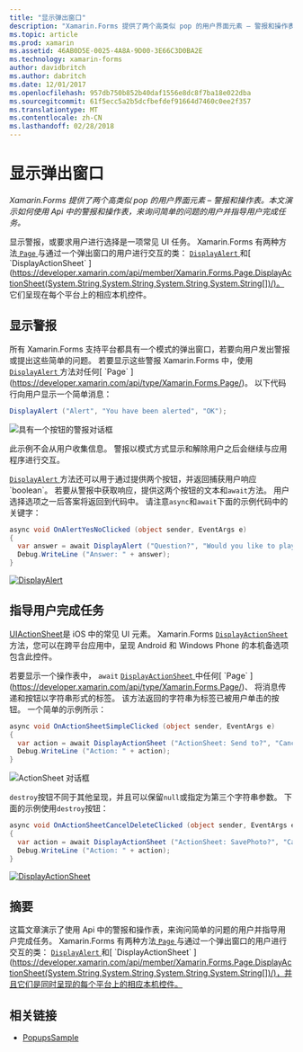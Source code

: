 ```yaml
---
title: "显示弹出窗口"
description: "Xamarin.Forms 提供了两个高类似 pop 的用户界面元素 – 警报和操作表。 本文演示如何使用 Api 中的警报和操作表，来询问简单的问题的用户并指导用户完成任务。"
ms.topic: article
ms.prod: xamarin
ms.assetid: 46AB0D5E-0025-4A8A-9D00-3E66C3D0BA2E
ms.technology: xamarin-forms
author: davidbritch
ms.author: dabritch
ms.date: 12/01/2017
ms.openlocfilehash: 957db750b852b40daf1556e8dc8f7ba18e022dba
ms.sourcegitcommit: 61f5ecc5a2b5dcfbefdef91664d7460c0ee2f357
ms.translationtype: MT
ms.contentlocale: zh-CN
ms.lasthandoff: 02/28/2018
---
```

# <a name="displaying-pop-ups"></a>显示弹出窗口

_Xamarin.Forms 提供了两个高类似 pop 的用户界面元素 – 警报和操作表。本文演示如何使用 Api 中的警报和操作表，来询问简单的问题的用户并指导用户完成任务。_

显示警报，或要求用户进行选择是一项常见 UI 任务。 Xamarin.Forms 有两种方法[ `Page` ](https://developer.xamarin.com/api/type/Xamarin.Forms.Page/)与通过一个弹出窗口的用户进行交互的类： [ `DisplayAlert` ](https://developer.xamarin.com/api/member/Xamarin.Forms.Page.DisplayAlert(System.String,System.String,System.String)/)和[ `DisplayActionSheet` ](https://developer.xamarin.com/api/member/Xamarin.Forms.Page.DisplayActionSheet(System.String,System.String,System.String,System.String[])/)。 它们呈现在每个平台上的相应本机控件。

## <a name="displaying-an-alert"></a>显示警报

所有 Xamarin.Forms 支持平台都具有一个模式的弹出窗口，若要向用户发出警报或提出这些简单的问题。 若要显示这些警报 Xamarin.Forms 中，使用[ `DisplayAlert` ](https://developer.xamarin.com/api/member/Xamarin.Forms.Page.DisplayAlert(System.String,System.String,System.String)/)方法对任何[ `Page` ](https://developer.xamarin.com/api/type/Xamarin.Forms.Page/)。 以下代码行向用户显示一个简单消息：

```csharp
DisplayAlert ("Alert", "You have been alerted", "OK");
```

![](pop-ups-images/alert.png "具有一个按钮的警报对话框")

此示例不会从用户收集信息。 警报以模式方式显示和解除用户之后会继续与应用程序进行交互。

[ `DisplayAlert` ](https://developer.xamarin.com/api/member/Xamarin.Forms.Page.DisplayAlert(System.String,System.String,System.String)/)方法还可以用于通过提供两个按钮，并返回捕获用户响应`boolean`。 若要从警报中获取响应，提供这两个按钮的文本和`await`方法。 用户选择选项之一后答案将返回到代码中。 请注意`async`和`await`下面的示例代码中的关键字：

```csharp
async void OnAlertYesNoClicked (object sender, EventArgs e)
{
  var answer = await DisplayAlert ("Question?", "Would you like to play a game", "Yes", "No");
  Debug.WriteLine ("Answer: " + answer);
}
```

[ ![DisplayAlert](pop-ups-images/alert2-sml.png "警报具有两个按钮的对话框")](pop-ups-images/alert2.png "警报具有两个按钮的对话框")

## <a name="guiding-users-through-tasks"></a>指导用户完成任务

[UIActionSheet](https://developer.apple.com/library/ios/documentation/uikit/reference/uiactionsheet_class/Reference/Reference.html)是 iOS 中的常见 UI 元素。 Xamarin.Forms [ `DisplayActionSheet` ](https://developer.xamarin.com/api/member/Xamarin.Forms.Page.DisplayActionSheet(System.String,System.String,System.String,System.String[])/)方法，您可以在跨平台应用中，呈现 Android 和 Windows Phone 的本机备选项包含此控件。

若要显示一个操作表中， `await` [ `DisplayActionSheet` ](https://developer.xamarin.com/api/member/Xamarin.Forms.Page.DisplayActionSheet(System.String,System.String,System.String,System.String[])/)中任何[ `Page` ](https://developer.xamarin.com/api/type/Xamarin.Forms.Page/)、 将消息传递和按钮以字符串形式的标签。 该方法返回的字符串为标签已被用户单击的按钮。 一个简单的示例所示：

```csharp
async void OnActionSheetSimpleClicked (object sender, EventArgs e)
{
  var action = await DisplayActionSheet ("ActionSheet: Send to?", "Cancel", null, "Email", "Twitter", "Facebook");
  Debug.WriteLine ("Action: " + action);
}
```

![](pop-ups-images/action.png "ActionSheet 对话框")

`destroy`按钮不同于其他呈现，并且可以保留`null`或指定为第三个字符串参数。 下面的示例使用`destroy`按钮：

```csharp
async void OnActionSheetCancelDeleteClicked (object sender, EventArgs e)
{
  var action = await DisplayActionSheet ("ActionSheet: SavePhoto?", "Cancel", "Delete", "Photo Roll", "Email");
  Debug.WriteLine ("Action: " + action);
}
```

[ ![DisplayActionSheet](pop-ups-images/action2-sml.png "与破坏按钮的操作表对话框")](pop-ups-images/action2.png "与破坏按钮的操作表对话框")

## <a name="summary"></a>摘要

这篇文章演示了使用 Api 中的警报和操作表，来询问简单的问题的用户并指导用户完成任务。 Xamarin.Forms 有两种方法[ `Page` ](https://developer.xamarin.com/api/type/Xamarin.Forms.Page/)与通过一个弹出窗口的用户进行交互的类： [ `DisplayAlert` ](https://developer.xamarin.com/api/member/Xamarin.Forms.Page.DisplayAlert(System.String,System.String,System.String)/)和[ `DisplayActionSheet` ](https://developer.xamarin.com/api/member/Xamarin.Forms.Page.DisplayActionSheet(System.String,System.String,System.String,System.String[])/)，并且它们是同时呈现的每个平台上的相应本机控件。



## <a name="related-links"></a>相关链接

- [PopupsSample](https://developer.xamarin.com/samples/xamarin-forms/Navigation/Pop-ups/)
